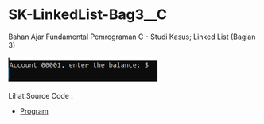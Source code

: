 # SK-LinkedList-Bag3__C
Bahan Ajar Fundamental Pemrograman C - Studi Kasus; Linked List (Bagian 3)<br><br>
<img src="https://github.com/RizkyKhapidsyah/SK-LinkedList-Bag3__C/blob/master/SK-LinkedList-Bag3__C/Result/001.PNG"><br><br>
Lihat Source Code : <br>
- <a href="https://github.com/RizkyKhapidsyah/SK-LinkedList-Bag3__C/blob/master/SK-LinkedList-Bag3__C/Source.c">Program</a>
